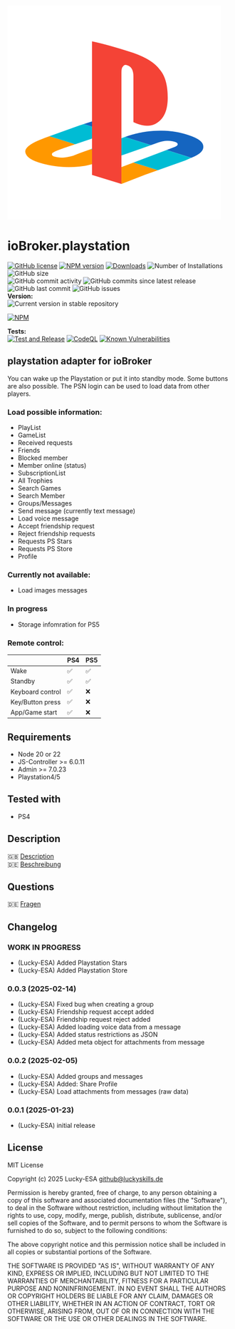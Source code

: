 ![Logo](admin/playstation.png)

# ioBroker.playstation

[![GitHub license](https://img.shields.io/github/license/Lucky-ESA/ioBroker.playstation)](https://github.com/Lucky-ESA/ioBroker.playstation/blob/main/LICENSE)
[![NPM version](https://img.shields.io/npm/v/iobroker.playstation.svg)](https://www.npmjs.com/package/iobroker.playstation)
[![Downloads](https://img.shields.io/npm/dm/iobroker.playstation.svg)](https://www.npmjs.com/package/iobroker.playstation)
![Number of Installations](https://iobroker.live/badges/playstation-installed.svg)
![GitHub size](https://img.shields.io/github/repo-size/Lucky-ESA/ioBroker.playstation)</br>
![GitHub commit activity](https://img.shields.io/github/commit-activity/m/Lucky-ESA/ioBroker.playstation)
![GitHub commits since latest release](https://img.shields.io/github/commits-since/Lucky-ESA/ioBroker.playstation/latest)
![GitHub last commit](https://img.shields.io/github/last-commit/Lucky-ESA/ioBroker.playstation)
![GitHub issues](https://img.shields.io/github/issues/Lucky-ESA/ioBroker.playstation)</br>
**Version:** </br>
![Current version in stable repository](https://iobroker.live/badges/playstation-stable.svg)

[![NPM](https://nodei.co/npm/iobroker.playstation.png?downloads=true)](https://nodei.co/npm/iobroker.playstation/)

**Tests:** </br>
[![Test and Release](https://github.com/Lucky-ESA/ioBroker.playstation/actions/workflows/test-and-release.yml/badge.svg)](https://github.com/Lucky-ESA/ioBroker.playstation/actions/workflows/test-and-release.yml)
[![CodeQL](https://github.com/Lucky-ESA/ioBroker.playstation/actions/workflows/codeql.yml/badge.svg)](https://github.com/Lucky-ESA/ioBroker.playstation/actions/workflows/codeql.yml)
[![Known Vulnerabilities](https://snyk.io/test/github/Lucky-ESA/ioBroker.playstation/badge.svg)](https://snyk.io/test/github/Lucky-ESA/ioBroker.playstation)

## playstation adapter for ioBroker

You can wake up the Playstation or put it into standby mode. Some buttons are also possible. The PSN login can be used to load data from other players.

### Load possible information:</br>

- PlayList
- GameList
- Received requests
- Friends
- Blocked member
- Member online (status)
- SubscriptionList
- All Trophies
- Search Games
- Search Member
- Groups/Messages
- Send message (currently text message)
- Load voice message
- Accept friendship request
- Reject friendship requests
- Requests PS Stars
- Requests PS Store
- Profile

### Currently not available:</br>

- Load images messages

### In progress

- Storage infomration for PS5

### Remote control:</br>

|                  | PS4 | PS5 |
| ---------------- | --- | --- |
| Wake             | ✅  | ✅  |
| Standby          | ✅  | ✅  |
| Keyboard control | ✅  | ❌  |
| Key/Button press | ✅  | ❌  |
| App/Game start   | ✅  | ❌  |

## Requirements

- Node 20 or 22
- JS-Controller >= 6.0.11
- Admin >= 7.0.23
- Playstation4/5

## Tested with

- PS4

## Description

🇬🇧 [Description](/docs/en/README.md)</br>
🇩🇪 [Beschreibung](/docs/de/README.md)

## Questions

🇩🇪 [Fragen](https://forum.iobroker.net/topic/79366/test-adapter-playstation?_=1738608406288)

## Changelog

<!--
    Placeholder for the next version (at the beginning of the line):
    ### **WORK IN PROGRESS**
-->

### **WORK IN PROGRESS**

- (Lucky-ESA) Added Playstation Stars
- (Lucky-ESA) Added Playstation Store

### 0.0.3 (2025-02-14)

- (Lucky-ESA) Fixed bug when creating a group
- (Lucky-ESA) Friendship request accept added
- (Lucky-ESA) Friendship request reject added
- (Lucky-ESA) Added loading voice data from a message
- (Lucky-ESA) Added status restrictions as JSON
- (Lucky-ESA) Added meta object for attachments from message

### 0.0.2 (2025-02-05)

- (Lucky-ESA) Added groups and messages
- (Lucky-ESA) Added: Share Profile
- (Lucky-ESA) Load attachments from messages (raw data)

### 0.0.1 (2025-01-23)

- (Lucky-ESA) initial release

## License

MIT License

Copyright (c) 2025 Lucky-ESA <github@luckyskills.de>

Permission is hereby granted, free of charge, to any person obtaining a copy
of this software and associated documentation files (the "Software"), to deal
in the Software without restriction, including without limitation the rights
to use, copy, modify, merge, publish, distribute, sublicense, and/or sell
copies of the Software, and to permit persons to whom the Software is
furnished to do so, subject to the following conditions:

The above copyright notice and this permission notice shall be included in all
copies or substantial portions of the Software.

THE SOFTWARE IS PROVIDED "AS IS", WITHOUT WARRANTY OF ANY KIND, EXPRESS OR
IMPLIED, INCLUDING BUT NOT LIMITED TO THE WARRANTIES OF MERCHANTABILITY,
FITNESS FOR A PARTICULAR PURPOSE AND NONINFRINGEMENT. IN NO EVENT SHALL THE
AUTHORS OR COPYRIGHT HOLDERS BE LIABLE FOR ANY CLAIM, DAMAGES OR OTHER
LIABILITY, WHETHER IN AN ACTION OF CONTRACT, TORT OR OTHERWISE, ARISING FROM,
OUT OF OR IN CONNECTION WITH THE SOFTWARE OR THE USE OR OTHER DEALINGS IN THE
SOFTWARE.
